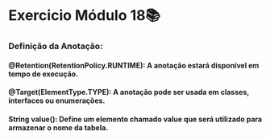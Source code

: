 # Exercicio Módulo 18📚

### Definição da Anotação: 
#### @Retention(RetentionPolicy.RUNTIME): A anotação estará disponível em tempo de execução.
#### @Target(ElementType.TYPE): A anotação pode ser usada em classes, interfaces ou enumerações.
#### String value(): Define um elemento chamado value que será utilizado para armazenar o nome da tabela.
